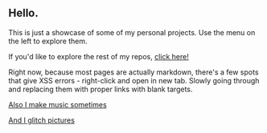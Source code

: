 ## Hello.

This is just a showcase of some of my personal projects. Use the menu on the left to explore them. 

If you'd like to explore the rest of my repos, <a href="https://github.com/read-0nly" target="_blank">click here!</a>

Right now, because most pages are actually markdown, there's a few spots that give XSS errors - right-click and open in new tab. Slowly going through and replacing them with proper links with blank targets.

[Also I make music sometimes](https://nullzer0.bandcamp.com)

[And I glitch pictures](https://www.instagram.com/0bsol33t/)
